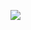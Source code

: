 <!---
DURUII/DURUII is a ✨ special ✨ repository because its `README.md` (this file) appears on your GitHub profile.
You can click the Preview link to take a look at your changes.
--->

 <a href="https://space.bilibili.com/23442583"><img src="https://img.shields.io/static/v1?label=bilibili&message=anrushan&color=ff69b4"></a>
